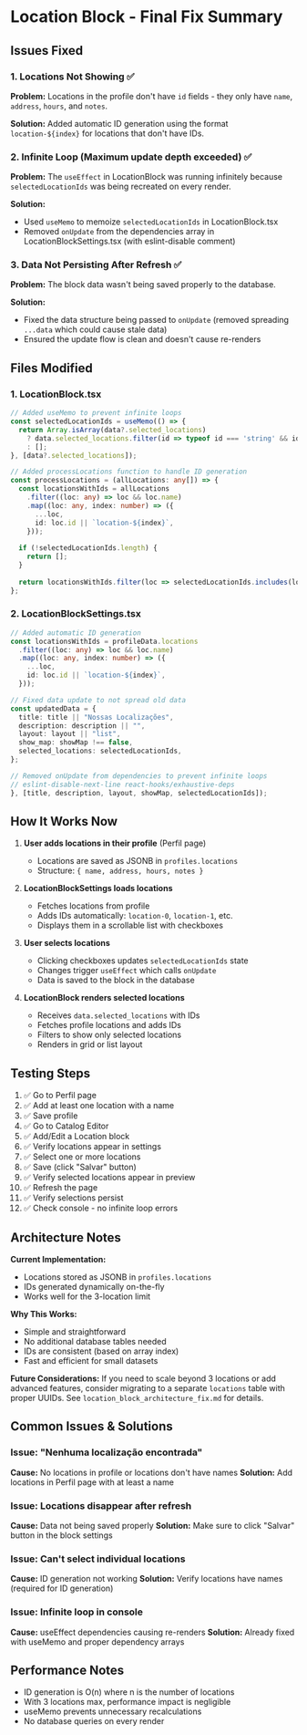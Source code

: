 # Location Block - Final Fix Summary

## Issues Fixed

### 1. **Locations Not Showing** ✅
**Problem:** Locations in the profile don't have `id` fields - they only have `name`, `address`, `hours`, and `notes`.

**Solution:** Added automatic ID generation using the format `location-${index}` for locations that don't have IDs.

### 2. **Infinite Loop (Maximum update depth exceeded)** ✅
**Problem:** The `useEffect` in LocationBlock was running infinitely because `selectedLocationIds` was being recreated on every render.

**Solution:** 
- Used `useMemo` to memoize `selectedLocationIds` in LocationBlock.tsx
- Removed `onUpdate` from the dependencies array in LocationBlockSettings.tsx (with eslint-disable comment)

### 3. **Data Not Persisting After Refresh** ✅
**Problem:** The block data wasn't being saved properly to the database.

**Solution:** 
- Fixed the data structure being passed to `onUpdate` (removed spreading `...data` which could cause stale data)
- Ensured the update flow is clean and doesn't cause re-renders

## Files Modified

### 1. LocationBlock.tsx
```typescript
// Added useMemo to prevent infinite loops
const selectedLocationIds = useMemo(() => {
  return Array.isArray(data?.selected_locations) 
    ? data.selected_locations.filter(id => typeof id === 'string' && id.trim() !== '')
    : [];
}, [data?.selected_locations]);

// Added processLocations function to handle ID generation
const processLocations = (allLocations: any[]) => {
  const locationsWithIds = allLocations
    .filter((loc: any) => loc && loc.name)
    .map((loc: any, index: number) => ({
      ...loc,
      id: loc.id || `location-${index}`,
    }));
  
  if (!selectedLocationIds.length) {
    return [];
  }
  
  return locationsWithIds.filter(loc => selectedLocationIds.includes(loc.id));
};
```

### 2. LocationBlockSettings.tsx
```typescript
// Added automatic ID generation
const locationsWithIds = profileData.locations
  .filter((loc: any) => loc && loc.name)
  .map((loc: any, index: number) => ({
    ...loc,
    id: loc.id || `location-${index}`,
  }));

// Fixed data update to not spread old data
const updatedData = {
  title: title || "Nossas Localizações",
  description: description || "",
  layout: layout || "list",
  show_map: showMap !== false,
  selected_locations: selectedLocationIds,
};

// Removed onUpdate from dependencies to prevent infinite loops
// eslint-disable-next-line react-hooks/exhaustive-deps
}, [title, description, layout, showMap, selectedLocationIds]);
```

## How It Works Now

1. **User adds locations in their profile** (Perfil page)
   - Locations are saved as JSONB in `profiles.locations`
   - Structure: `{ name, address, hours, notes }`

2. **LocationBlockSettings loads locations**
   - Fetches locations from profile
   - Adds IDs automatically: `location-0`, `location-1`, etc.
   - Displays them in a scrollable list with checkboxes

3. **User selects locations**
   - Clicking checkboxes updates `selectedLocationIds` state
   - Changes trigger `useEffect` which calls `onUpdate`
   - Data is saved to the block in the database

4. **LocationBlock renders selected locations**
   - Receives `data.selected_locations` with IDs
   - Fetches profile locations and adds IDs
   - Filters to show only selected locations
   - Renders in grid or list layout

## Testing Steps

1. ✅ Go to Perfil page
2. ✅ Add at least one location with a name
3. ✅ Save profile
4. ✅ Go to Catalog Editor
5. ✅ Add/Edit a Location block
6. ✅ Verify locations appear in settings
7. ✅ Select one or more locations
8. ✅ Save (click "Salvar" button)
9. ✅ Verify selected locations appear in preview
10. ✅ Refresh the page
11. ✅ Verify selections persist
12. ✅ Check console - no infinite loop errors

## Architecture Notes

**Current Implementation:**
- Locations stored as JSONB in `profiles.locations`
- IDs generated dynamically on-the-fly
- Works well for the 3-location limit

**Why This Works:**
- Simple and straightforward
- No additional database tables needed
- IDs are consistent (based on array index)
- Fast and efficient for small datasets

**Future Considerations:**
If you need to scale beyond 3 locations or add advanced features, consider migrating to a separate `locations` table with proper UUIDs. See `location_block_architecture_fix.md` for details.

## Common Issues & Solutions

### Issue: "Nenhuma localização encontrada"
**Cause:** No locations in profile or locations don't have names
**Solution:** Add locations in Perfil page with at least a name

### Issue: Locations disappear after refresh
**Cause:** Data not being saved properly
**Solution:** Make sure to click "Salvar" button in the block settings

### Issue: Can't select individual locations
**Cause:** ID generation not working
**Solution:** Verify locations have names (required for ID generation)

### Issue: Infinite loop in console
**Cause:** useEffect dependencies causing re-renders
**Solution:** Already fixed with useMemo and proper dependency arrays

## Performance Notes

- ID generation is O(n) where n is the number of locations
- With 3 locations max, performance impact is negligible
- useMemo prevents unnecessary recalculations
- No database queries on every render
